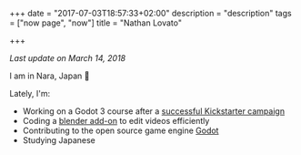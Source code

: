 +++
date = "2017-07-03T18:57:33+02:00"
description = "description"
tags = ["now page", "now"]
title = "Nathan Lovato"

+++

_Last update on March 14, 2018_

I am in Nara, Japan 🌸

Lately, I'm:

- Working on a Godot 3 course after a [successful Kickstarter campaign](//www.kickstarter.com/projects/gdquest/make-professional-2d-games-godot-engine-online-cou)
- Coding a [blender add-on](//github.com/GDQuest/Blender-power-sequencer/) to edit videos efficiently
- Contributing to the open source game engine [Godot](//godotengine.org)
- Studying Japanese

